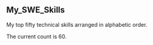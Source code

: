 ## My_SWE_Skills
My top fifty technical skills arranged in alphabetic order.

The current count is 60.

